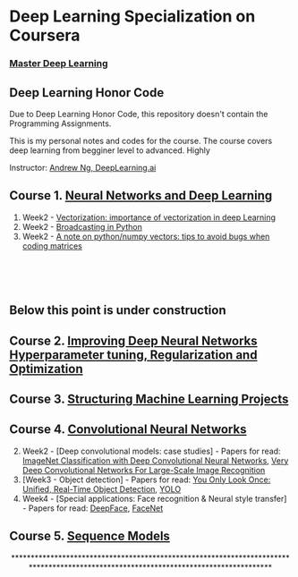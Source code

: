 # Deep Learning Specialization on Coursera
### [Master Deep Learning](https://www.coursera.org/specializations/deep-learning)

Deep Learning Honor Code
---
Due to Deep Learning Honor Code, this repository doesn't contain the Programming Assignments.
 
This is my personal notes and codes for the course. The course covers deep learning from begginer level to advanced. Highly 

Instructor: [Andrew Ng, DeepLearning.ai]()

## Course 1. [Neural Networks and Deep Learning](https://www.youtube.com/watch?v=CS4cs9xVecg&list=PLkDaE6sCZn6Ec-XTbcX1uRg2_u4xOEky0)

1. Week2 - [Vectorization: importance of vectorization in deep Learning](https://github.com/giovanimachado/deeplearning.ai-Specialization-Coursera/blob/master/Course1_Neural-Networks-and-Deep-Learning/Week2_Vectorization.ipynb)
2. Week2 - [Broadcasting in Python](https://github.com/giovanimachado/deeplearning.ai-Specialization-Coursera/blob/master/Course1_Neural-Networks-and-Deep-Learning/Week2_Broadcasting.ipynb)
3. Week2 - [A note on python/numpy vectors: tips to avoid bugs when coding matrices](https://github.com/giovanimachado/deeplearning.ai-Specialization-Coursera/blob/master/Course1_Neural-Networks-and-Deep-Learning/Week2_python-numpy-vectors.ipynb)

<br>
<br>
<br>

Below this point is under construction
---



## Course 2. [Improving Deep Neural Networks Hyperparameter tuning, Regularization and Optimization](https://www.youtube.com/watch?v=1waHlpKiNyY&list=PLkDaE6sCZn6Hn0vK8co82zjQtt3T2Nkqc)

## Course 3. [Structuring Machine Learning Projects](https://www.youtube.com/watch?v=dFX8k1kXhOw&list=PLkDaE6sCZn6E7jZ9sN_xHwSHOdjUxUW_b)
       
## Course 4. [Convolutional Neural Networks](https://www.youtube.com/watch?v=ArPaAX_PhIs&list=PLkDaE6sCZn6Gl29AoE31iwdVwSG-KnDzF)
 
 2. Week2 - [Deep convolutional models: case studies] - Papers for read:  [ImageNet Classification with Deep Convolutional
Neural Networks](https://papers.nips.cc/paper/4824-imagenet-classification-with-deep-convolutional-neural-networks.pdf), [Very Deep Convolutional Networks For Large-Scale Image Recognition](https://arxiv.org/pdf/1409.1556.pdf)
 3. [Week3 - Object detection] - Papers for read: [You Only Look Once:
Unified, Real-Time Object Detection](https://arxiv.org/pdf/1506.02640.pdf), [YOLO](https://arxiv.org/pdf/1612.08242.pdf)
 4. Week4 - [Special applications: Face recognition & Neural style transfer] - Papers for read: [DeepFace](https://www.cs.toronto.edu/~ranzato/publications/taigman_cvpr14.pdf), [FaceNet](https://www.cv-foundation.org/openaccess/content_cvpr_2015/papers/Schroff_FaceNet_A_Unified_2015_CVPR_paper.pdf)
 
 ## Course 5. [Sequence Models](https://www.youtube.com/watch?v=DejHQYAGb7Q&list=PLkDaE6sCZn6F6wUI9tvS_Gw1vaFAx6rd6)

 
<p align="center"> *************************************************************************************************************************************</p>
